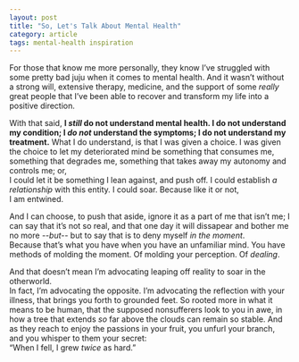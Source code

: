```yaml
---
layout: post
title: "So, Let's Talk About Mental Health"
category: article
tags: mental-health inspiration
---
```

For those that know me more personally, they know I’ve struggled with some
pretty bad juju when it comes to mental health. And it wasn’t without a strong
will, extensive therapy, medicine, and the support of some _really_ great
people that I’ve been able to recover and transform my life into a positive
direction.

With that said, **I _still_ do not understand mental health. I do
not understand my condition; I _do not_ understand the symptoms; I do not
understand my treatment.** What I do understand, is that I was given a
choice. I was given the choice to let my deteriorated mind be something that
consumes me, something that degrades me, something that takes away my autonomy
and controls me; or,<br>
I could let it be something I lean against, and push off. I could establish
_a relationship_ with this entity. I could soar. Because like it or
not,<br>
I am entwined.

And I can choose, to push that aside, ignore it as a part of me that isn’t me; I
can say that it’s not so real, and that one day it will dissapear and bother me
no more _--but--_ but to say that is to deny myself _in the
moment_. <br>
Because that’s what you have when you have an unfamiliar mind. You have methods
of molding the moment. Of molding your perception. Of _dealing_.

And that doesn’t mean I’m advocating leaping off reality to soar in the
otherworld. <br>
In fact, I’m advocating the opposite. I’m advocating the reflection with your
illness, that brings you forth to grounded feet. So rooted more in what it means
to be human, that the supposed nonsufferers look to you in awe, in how a tree
that extends _so_ far above the clouds can remain so stable. And as they
reach to enjoy the passions in your fruit, you unfurl your branch, and you
whisper to them your secret:<br>
“When I fell, I grew _twice_ as hard.”
